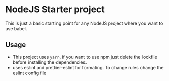 # NodeJS Starter project

This is just a basic starting point for any NodeJS project where you want to use babel.

## Usage

- This project uses `yarn`, if you want to use npm just delete the lockfile before installing the dependencies.
- uses eslint and prettier-eslint for formating. To change rules change the eslint config file